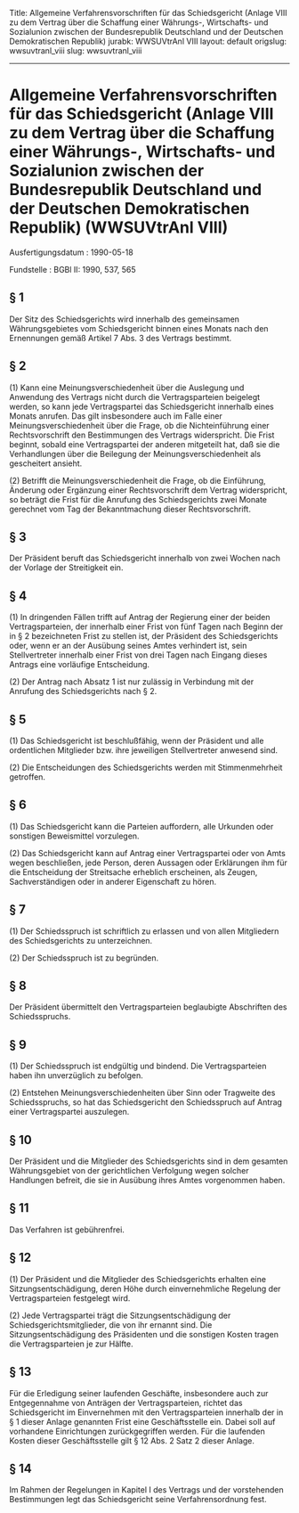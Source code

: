 Title: Allgemeine Verfahrensvorschriften für das Schiedsgericht (Anlage VIII zu dem
  Vertrag über die Schaffung einer Währungs-, Wirtschafts- und Sozialunion zwischen
  der Bundesrepublik Deutschland und der Deutschen Demokratischen Republik)
jurabk: WWSUVtrAnl VIII
layout: default
origslug: wwsuvtranl_viii
slug: wwsuvtranl_viii

---

# Allgemeine Verfahrensvorschriften für das Schiedsgericht (Anlage VIII zu dem Vertrag über die Schaffung einer Währungs-, Wirtschafts- und Sozialunion zwischen der Bundesrepublik Deutschland und der Deutschen Demokratischen Republik) (WWSUVtrAnl VIII)

Ausfertigungsdatum
:   1990-05-18

Fundstelle
:   BGBl II: 1990, 537, 565



## § 1

Der Sitz des Schiedsgerichts wird innerhalb des gemeinsamen
Währungsgebietes vom Schiedsgericht binnen eines Monats nach den
Ernennungen gemäß Artikel 7 Abs. 3 des Vertrags bestimmt.


## § 2

(1) Kann eine Meinungsverschiedenheit über die Auslegung und Anwendung
des Vertrags nicht durch die Vertragsparteien beigelegt werden, so
kann jede Vertragspartei das Schiedsgericht innerhalb eines Monats
anrufen. Das gilt insbesondere auch im Falle einer
Meinungsverschiedenheit über die Frage, ob die Nichteinführung einer
Rechtsvorschrift den Bestimmungen des Vertrags widerspricht. Die Frist
beginnt, sobald eine Vertragspartei der anderen mitgeteilt hat, daß
sie die Verhandlungen über die Beilegung der Meinungsverschiedenheit
als gescheitert ansieht.

(2) Betrifft die Meinungsverschiedenheit die Frage, ob die Einführung,
Änderung oder Ergänzung einer Rechtsvorschrift dem Vertrag
widerspricht, so beträgt die Frist für die Anrufung des
Schiedsgerichts zwei Monate gerechnet vom Tag der Bekanntmachung
dieser Rechtsvorschrift.


## § 3

Der Präsident beruft das Schiedsgericht innerhalb von zwei Wochen nach
der Vorlage der Streitigkeit ein.


## § 4

(1) In dringenden Fällen trifft auf Antrag der Regierung einer der
beiden Vertragsparteien, der innerhalb einer Frist von fünf Tagen nach
Beginn der in § 2 bezeichneten Frist zu stellen ist, der Präsident des
Schiedsgerichts oder, wenn er an der Ausübung seines Amtes verhindert
ist, sein Stellvertreter innerhalb einer Frist von drei Tagen nach
Eingang dieses Antrags eine vorläufige Entscheidung.

(2) Der Antrag nach Absatz 1 ist nur zulässig in Verbindung mit der
Anrufung des Schiedsgerichts nach § 2.


## § 5

(1) Das Schiedsgericht ist beschlußfähig, wenn der Präsident und alle
ordentlichen Mitglieder bzw. ihre jeweiligen Stellvertreter anwesend
sind.

(2) Die Entscheidungen des Schiedsgerichts werden mit Stimmenmehrheit
getroffen.


## § 6

(1) Das Schiedsgericht kann die Parteien auffordern, alle Urkunden
oder sonstigen Beweismittel vorzulegen.

(2) Das Schiedsgericht kann auf Antrag einer Vertragspartei oder von
Amts wegen beschließen, jede Person, deren Aussagen oder Erklärungen
ihm für die Entscheidung der Streitsache erheblich erscheinen, als
Zeugen, Sachverständigen oder in anderer Eigenschaft zu hören.


## § 7

(1) Der Schiedsspruch ist schriftlich zu erlassen und von allen
Mitgliedern des Schiedsgerichts zu unterzeichnen.

(2) Der Schiedsspruch ist zu begründen.


## § 8

Der Präsident übermittelt den Vertragsparteien beglaubigte Abschriften
des Schiedsspruchs.


## § 9

(1) Der Schiedsspruch ist endgültig und bindend. Die Vertragsparteien
haben ihn unverzüglich zu befolgen.

(2) Entstehen Meinungsverschiedenheiten über Sinn oder Tragweite des
Schiedsspruchs, so hat das Schiedsgericht den Schiedsspruch auf Antrag
einer Vertragspartei auszulegen.


## § 10

Der Präsident und die Mitglieder des Schiedsgerichts sind in dem
gesamten Währungsgebiet von der gerichtlichen Verfolgung wegen solcher
Handlungen befreit, die sie in Ausübung ihres Amtes vorgenommen haben.


## § 11

Das Verfahren ist gebührenfrei.


## § 12

(1) Der Präsident und die Mitglieder des Schiedsgerichts erhalten eine
Sitzungsentschädigung, deren Höhe durch einvernehmliche Regelung der
Vertragsparteien festgelegt wird.

(2) Jede Vertragspartei trägt die Sitzungsentschädigung der
Schiedsgerichtsmitglieder, die von ihr ernannt sind. Die
Sitzungsentschädigung des Präsidenten und die sonstigen Kosten tragen
die Vertragsparteien je zur Hälfte.


## § 13

Für die Erledigung seiner laufenden Geschäfte, insbesondere auch zur
Entgegennahme von Anträgen der Vertragsparteien, richtet das
Schiedsgericht im Einvernehmen mit den Vertragsparteien innerhalb der
in § 1 dieser Anlage genannten Frist eine Geschäftsstelle ein. Dabei
soll auf vorhandene Einrichtungen zurückgegriffen werden. Für die
laufenden Kosten dieser Geschäftsstelle gilt § 12 Abs. 2 Satz 2 dieser
Anlage.


## § 14

Im Rahmen der Regelungen in Kapitel I des Vertrags und der
vorstehenden Bestimmungen legt das Schiedsgericht seine
Verfahrensordnung fest.

